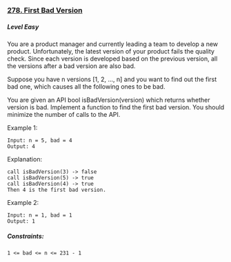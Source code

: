 ### [278. First Bad Version](https://leetcode.com/problems/first-bad-version/)

##### Level Easy

You are a product manager and currently leading a team to develop a new product. Unfortunately, the latest version of your product fails the quality check. Since each version is developed based on the previous version, all the versions after a bad version are also bad.

Suppose you have n versions [1, 2, ..., n] and you want to find out the first bad one, which causes all the following ones to be bad.

You are given an API bool isBadVersion(version) which returns whether version is bad. Implement a function to find the first bad version. You should minimize the number of calls to the API.

 

Example 1:
```JS
Input: n = 5, bad = 4
Output: 4
```

Explanation:
```JS
call isBadVersion(3) -> false
call isBadVersion(5) -> true
call isBadVersion(4) -> true
Then 4 is the first bad version.
```

Example 2:
```JS
Input: n = 1, bad = 1
Output: 1
```

##### Constraints:
```JS
1 <= bad <= n <= 231 - 1
```